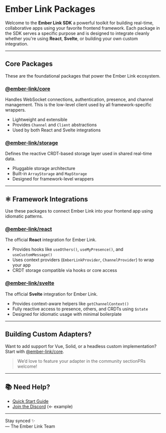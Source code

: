 # Ember Link Packages

Welcome to the **Ember Link SDK** a powerful toolkit for building real-time, collaborative apps using your favorite frontend framework. Each package in the SDK serves a specific purpose and is designed to integrate cleanly whether you're using **React**, **Svelte**, or building your own custom integration.

---

## Core Packages

These are the foundational packages that power the Ember Link ecosystem.

### [@ember-link/core](/packages/core)

Handles WebSocket connections, authentication, presence, and channel management. This is the low-level client used by all framework-specific wrappers.

- Lightweight and extensible
- Provides `Channel` and `Client` abstractions
- Used by both React and Svelte integrations

### [@ember-link/storage](/packages/storage)

Defines the reactive CRDT-based storage layer used in shared real-time data.

- Pluggable storage architecture
- Built-in `ArrayStorage` and `MapStorage`
- Designed for framework-level wrappers

---

## ⚛️ Framework Integrations

Use these packages to connect Ember Link into your frontend app using idiomatic patterns.

### [@ember-link/react](/packages/react)

The official **React** integration for Ember Link.

- Provides hooks like `useOthers()`, `useMyPresence()`, and `useCustomMessage()`
- Uses context providers (`EmberLinkProvider`, `ChannelProvider`) to wrap your app
- CRDT storage compatible via hooks or core access

### [@ember-link/svelte](/packages/svelte)

The official **Svelte** integration for Ember Link.

- Provides context-aware helpers like `getChannelContext()`
- Fully reactive access to presence, others, and CRDTs using `$state`
- Designed for idiomatic usage with minimal boilerplate

---

## Building Custom Adapters?

Want to add support for Vue, Solid, or a headless custom implementation? Start with [@ember-link/core](/packages/core).

> We’d love to feature your adapter in the community sectionPRs welcome!

---

## 📚 Need Help?

- [Quick Start Guide](/getting-started)
- [Join the Discord](https://discord.gg/YU2wGQtgE7) (← example)

---

Stay synced ✨  
— The Ember Link Team
